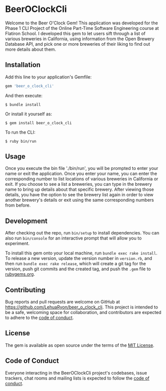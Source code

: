 # BeerOClockCli

Welcome to the Beer O'Clock Gem! This application was developed for the Phase 1 CLI Project of the Online Part-Time Software Engineering course at Flatiron School.  I developed this gem to let users sift through a list of various breweries in California, using information from the Open Brewery Database API, and pick one or more breweries of their liking to find out more details about them. 

## Installation

Add this line to your application's Gemfile:

```ruby
gem 'beer_o_clock_cli'
```

And then execute:

    $ bundle install

Or install it yourself as:

    $ gem install beer_o_clock_cli

To run the CLI:
    
    $ ruby bin/run

## Usage

Once you execute the bin file './bin/run', you will be prompted to enter your name or exit the application. Once you enter your name, you can enter the corresponding number to list locations of various breweries in California or exit.  If you choose to see a list a breweries, you can type in the brewery name to bring up details about that specific brewery.  After viewing those details, you have the option to see the brewery list again in order to view another brewery's details or exit using the same corresponding numbers from before.

## Development

After checking out the repo, run `bin/setup` to install dependencies. You can also run `bin/console` for an interactive prompt that will allow you to experiment.

To install this gem onto your local machine, run `bundle exec rake install`. To release a new version, update the version number in `version.rb`, and then run `bundle exec rake release`, which will create a git tag for the version, push git commits and the created tag, and push the `.gem` file to [rubygems.org](https://rubygems.org).

## Contributing

Bug reports and pull requests are welcome on GitHub at https://github.com/LehuaRyon/beer_o_clock_cli. This project is intended to be a safe, welcoming space for collaboration, and contributors are expected to adhere to the [code of conduct](https://github.com/LehuaRyon/beer_o_clock_cli/blob/master/CODE_OF_CONDUCT.md).

## License

The gem is available as open source under the terms of the [MIT License](https://opensource.org/licenses/MIT).

## Code of Conduct

Everyone interacting in the BeerOClockCli project's codebases, issue trackers, chat rooms and mailing lists is expected to follow the [code of conduct](https://github.com/LehuaRyon/beer_o_clock_cli/blob/master/CODE_OF_CONDUCT.md).
